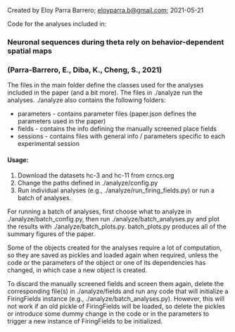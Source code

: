 Created by Eloy Parra Barrero; eloyparra.b@gmail.com; 2021-05-21

Code for the analyses included in:
### Neuronal sequences during theta rely on behavior-dependent spatial maps
### (Parra-Barrero, E., Diba, K., Cheng, S., 2021)

The files in the main folder define the classes used for the analyses included in the paper (and a bit more).
The files in ./analyze run the analyses. ./analyze also contains the following folders:

- parameters - contains parameter files (paper.json defines the parameters used in the paper)
- fields - contains the info defining the manually screened place fields
- sessions - contains files with general info / parameters specific to each experimental session

#### Usage:
1. Download the datasets hc-3 and hc-11 from crncs.org
1. Change the paths defined in ./analyze/config.py
1. Run individual analyses (e.g., ./analyze/run_firing_fields.py) or run a batch of analyses.

For running a batch of analyses, first choose what to analyze in ./analyze/batch_config.py,
then run ./analyze/batch_analyses.py and plot the results with ./analyze/batch_plots.py.
batch_plots.py produces all of the summary figures of the paper.

Some of the objects created for the analyses require a lot of computation, so they are saved as pickles and loaded again
when required, unless the code or the parameters of the object or one of its dependencies has changed, in which case
a new object is created.

To discard the manually screened fields and screen them again, delete the corresponding file(s) in ./analyze/fields and
run any code that will initialize a FiringFields instance (e.g., ./analyze/batch_analyses.py). However, this will not
work if an old pickle of FiringFields will be loaded, so delete the pickles or introduce some dummy change in the code
or in the parameters to trigger a new instance of FiringFields to be initialized.
